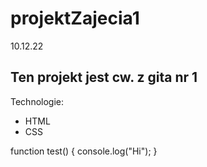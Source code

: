 # projektZajecia1
10.12.22

## Ten projekt jest cw. z gita nr 1

Technologie:
* HTML
* CSS

function test() {
console.log("Hi");
}
